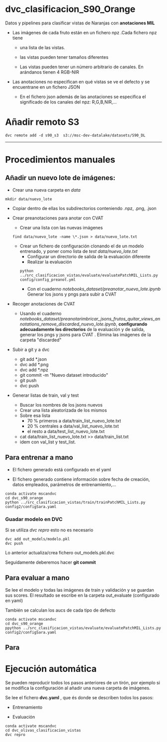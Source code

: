 

# dvc_clasificacion_S90_Orange

Datos y pipelines para clasificar vistas de Naranjas con **anotaciones MIL**

* Las imágenes de cada fruto están en un fichero npz .Cada fichero npz tiene 
  * una lista de las vistas.

  * las vistas pueden tener tamaños diferentes

  * Las vistas pueden tener un número arbitrario de canales. En arándanos tienen 4 RGB-NIR

* Las anotaciones no especifican en qué vistas se ve el defecto y se encuentrane en un fichero JSON
  * En el fichero json además de las anotaciones se especifica el significado de los canales del npz: R,G,B,NIR,...





# Añadir remoto S3
```
dvc remote add -d s90_s3  s3://msc-dev-datalake/datasets/S90_DL
```




______________________________________________________

# Procedimientos manuales

## Añadir un nuevo lote de imágenes:

* Crear una nueva carpeta en *data* 
```
mkdir data/nuevo_lote
```

* Copiar dentro de ellas los subdirectorios conteniendo .npz, .png, .json

* Crear preanotaciones para anotar con CVAT

  * Crear una lista con las nuevas imágenes
  ```
  find data/nuevo_lote -name \*.json > data/nuevo_lote.txt
  ```
  * Crear un fichero de configuración clonando el de un modelo entrenado, y poner como lista de *test* *data/nuevo_lote.txt*
    * Configurar un directorio de salida de la evaluación diferente
    * Realizar la evaluación
    ```
    python ../src_clasificacion_vistas/evaluate/evaluatePatchMIL_Lists.py config/config_preanot.yml
    ```
    * Con el cuaderno *notebooks_dataset/preanotar_nuevo_lote.ipynb* Generar los jsons y pngs para subir a CVAT


* Recoger anotaciones de CVAT
    * Usando el cuaderno *notebooks_dataset/preanotarimbricar_jsons_frutos_quitar_views_annotations_remove_discarded_nuevo_lote.ipynb*, **configurando adecuadamente los directorios** de la evaluación y de salida, generar los pngs y jsons para CVAT . Elimina las imágenes de la carpeta "discarded"

* Subir a git y a dvc
  * git add *.json
  * dvc add *.png
  * dvc add *.npz
  * git commit -m "Nuevo dataset introducido"
  * git push
  * dvc push

* Generar listas de train, val y test
  * Buscar los nombres de los jsons nuevos
  * Crear una lista aleatorizada de los mismos
  * Sobre esa lista
    * 70 % primeros a data/train_list_nuevo_lote.txt
    * 20 % centrales a data/val_list_nuevo_lote.txt
    * el resto a data/test_list_nuevo_lote.txt
  * cat data/train_list_nuevo_lote.txt >> data/train_list.txt
  * idem con val_list y test_list.
## Para entrenar a mano

* El fichero generado está configurado en el yaml

* El fichero generado contiene información sobre fecha de creación, datos empleados, parámetros de entrenamiento,...


```
conda activate mscandvc
cd dvc_s90_orange
python ../src_clasificacion_vistas/train/trainPatchMIL_Lists.py config2/configSara.yaml
```

### Guadar modelo en DVC

Si se utiliza *dvc repro* esto no es necesario

```
dvc add out_models/modelo.pkl
dvc push
```

Lo anterior actualiza/crea fichero out_models.pkl.dvc

Seguidamente deberemos hacer **git commit**

## Para evaluar a mano

Se lee el modelo y todas las imágenes de train y validación y se guardan sus scores.
El resultado se escribe en la carpeta out_evaluate (configurado en yaml)

También se calculan los aucs de cada tipo de defecto

```
conda activate mscandvc
cd dvc_s90_orange
ppython ../src_clasificacion_vistas/evaluate/evaluatePatchMIL_Lists.py config2/configSara.yaml
```








## Para 

# Ejecución automática

Se pueden reproducir todos los pasos anteriores de un tirón, por ejemplo si se modifica la configuración al añadir una nueva carpeta de imágenes.

Se lee el fichero **dvc.yaml** , que és donde se describen todos los pasos:


* Entrenamiento

* Evaluación



```
conda activate mscandvc
cd dvc_olivas_clasificacion_vistas
dvc repro
```



